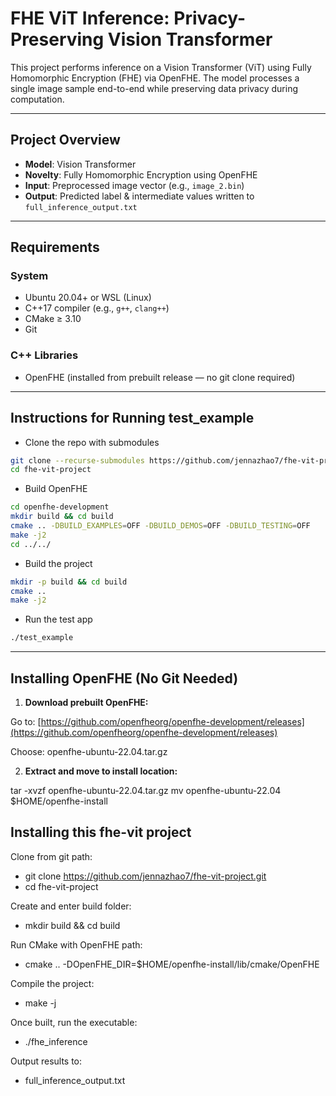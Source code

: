 
# FHE ViT Inference: Privacy-Preserving Vision Transformer

This project performs inference on a Vision Transformer (ViT) using Fully Homomorphic Encryption (FHE) via OpenFHE. The model processes a single image sample end-to-end while preserving data privacy during computation.

---

## Project Overview

- **Model**: Vision Transformer
- **Novelty**: Fully Homomorphic Encryption using OpenFHE
- **Input**: Preprocessed image vector (e.g., `image_2.bin`)
- **Output**: Predicted label & intermediate values written to `full_inference_output.txt`

---

## Requirements

### System
- Ubuntu 20.04+ or WSL (Linux)
- C++17 compiler (e.g., `g++`, `clang++`)
- CMake ≥ 3.10
- Git

### C++ Libraries
- OpenFHE (installed from prebuilt release — no git clone required)

---
## Instructions for Running test_example
- Clone the repo with submodules

```bash 
git clone --recurse-submodules https://github.com/jennazhao7/fhe-vit-project.git 
cd fhe-vit-project
```

- Build OpenFHE

```bash 
cd openfhe-development
mkdir build && cd build
cmake .. -DBUILD_EXAMPLES=OFF -DBUILD_DEMOS=OFF -DBUILD_TESTING=OFF
make -j2
cd ../../
```
- Build the project

```bash 
mkdir -p build && cd build
cmake ..
make -j2
```
- Run the test app

```bash 
./test_example
```

---
## Installing OpenFHE (No Git Needed)

1. **Download prebuilt OpenFHE:**

Go to: [https://github.com/openfheorg/openfhe-development/releases](https://github.com/openfheorg/openfhe-development/releases)

Choose: openfhe-ubuntu-22.04.tar.gz


2. **Extract and move to install location:**


tar -xvzf openfhe-ubuntu-22.04.tar.gz
mv openfhe-ubuntu-22.04 $HOME/openfhe-install

## Installing this fhe-vit project
Clone from git path: 
- git clone https://github.com/jennazhao7/fhe-vit-project.git
- cd fhe-vit-project

Create and enter build folder: 
- mkdir build && cd build

Run CMake with OpenFHE path: 
- cmake .. -DOpenFHE_DIR=$HOME/openfhe-install/lib/cmake/OpenFHE

Compile the project: 
- make -j

Once built, run the executable: 
- ./fhe_inference

Output results to:
- full_inference_output.txt
